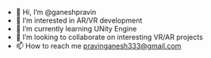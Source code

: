 - 👋 Hi, I’m @ganeshpravin
- 👀 I’m interested in AR/VR development
- 🌱 I’m currently learning UNity Engine
- 💞️ I’m looking to collaborate on interesting VR/AR projects
- 📫 How to reach me pravinganesh333@gmail.com

<!---
ganeshpravin/ganeshpravin is a ✨ special ✨ repository because its `README.md` (this file) appears on your GitHub profile.
You can click the Preview link to take a look at your changes.
--->
